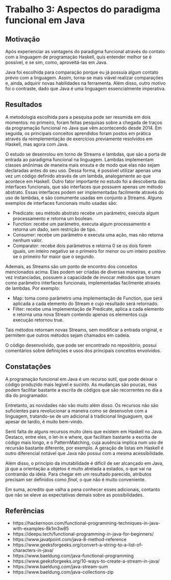 <h1> Trabalho 3: Aspectos do paradigma funcional em Java </h1>
<h2> Motivação </h2>
<p>
  Após experienciar as vantagens do paradigma funcional através do contato com a linguagem de programação Haskell, quis entender melhor se é possível, e se sim, como, aproveitá-las em Java. 
</p>
<p>
  Java foi escolhida para comparação porque eu já possuía algum contato prévio com a linguagem. Assim, torna-se mais viável realizar comparações e, ainda, adquirir novas habilidades na ferramenta. Além disso, outro motivo foi o contraste, dado que Java é uma linguagem essencialmente imperativa.
</p>
<h2>Resultados</h2>
<p>
  A metodologia escolhida para a pesquisa pode ser resumida em dois momentos: no primeiro, foram feitas pesquisas sobre a chegada de traços da programação funcional no Java que vêm acontecendo desde 2014. Em seguida, os principais conceitos aprendidos foram postos em prática através da reimplementação de exercícios previamente resolvidos em Haskell, mas agora com Java.
</p>
<p>
  O estudo se desenrolou em torno de Streams e lambdas, que são a porta de entrada ao paradigma funcional na linguagem. Lambdas implementam classes anônimas de maneira mais enxuta e de modo que elas não sejam declaradas antes do seu uso. Dessa forma, é possível utilizar apenas uma vez um código definido através de um lambda, analogamente ao que acontece em Haskell. Outro fator importante no estudo foi a descoberta das interfaces funcionais, que são interfaces que possuem apenas um método abstrato. Essas interfaces podem ser implementadas facilmente através do uso de lambdas, e são comumente usadas em conjunto a Streams. Alguns exemplos de interfaces funcionais muito usadas são:
  <ul>
    <li>Predicate: seu método abstrato recebe um parâmetro, executa algum processamento e retorna um boolean.</li>
    <li>Function: recebe um parâmetro, executa algum processamento e retorna um dado, sem restrição de tipo.</li>
    <li>Consumer: recebe um parâmetro e executa uma ação, mas não retorna nenhum valor.</li>
    <li>Comparator: recebe dois parâmetros e retorna 0 se os dois forem iguais, um inteiro negativo se o primeiro for menor ou um inteiro positivo se o primeiro for maior que o segundo.</li>
  </ul>
  Ademais, as Streams são um ponto de encontro dos conceitos mencionados acima. Elas podem ser criadas de diversas maneiras, e uma vez instanciadas, possuem a capacidade de invocar métodos que tomam como parâmetro interfaces funcionais, implementadas facilmente através de lambdas. Por exemplo:
  <ul>
    <li>Map: toma como parâmetro uma implementação de Function, que será aplicada a cada elemento do Stream e cujo resultado será retornado.</li>
    <li>Filter: recebe uma implementação de Predicate, aplica a cada elemento e retorna uma nova Stream contendo apenas os elementos cuja execução retornou true.</li>
  </ul>
  Tais métodos retornam novas Streams, sem modificar a entrada original, e permitem que outros métodos sejam chamados em cadeia.
</p>
<p>
   O código desenvolvido, que pode ser encontrado no repositório, possui comentários sobre definições e usos dos principais conceitos envolvidos.   
</p>
<h2>Constatações</h2>
<p>
  A programação funcional em Java é um recurso sutil, que pode deixar o código produzido mais legível e sucinto. As mudanças são poucas, mas podem facilitar bastante a escrita de códigos que são recorrentes no dia a dia do programador.
</p>
<p>
  Entretanto, as novidades não vão muito além disso. Os recursos não são suficientes para revolucionar a maneira como se desenvolve com a linguagem, tratando-se de um adicional à tradicional linguaguem, que apesar de tardio, é muito bem-vindo.
</p>
<p>
  Senti falta de alguns recursos muito úteis que existem em Haskell no Java. Destaco, entre eles, o let-in e where, que facilitam bastante a escrita de código mais longo, e o PatternMatching, cuja ausência implica num uso de recursão bastante diferente, por exemplo. A geração de listas em Haskell é outro diferencial notável que Java não possui com a mesma acessibilidade. 
</p>
<p> 
  Além disso, o princípio da imutabilidade é difícil de ser alcançado em Java, já que a orientação a objetos é muito atrelada a estados, o que vai na contramão da ideia. Para chegar em um resultado parecido, atributos precisam ser definidos como <i>final</i>, o que não é muito conveniente. 
</p>
<p>
  Em suma, acredito que valha a pena conhecer esses adicionais, contanto que não se eleve as expectativas demais sobre as possibilidades. 
</p>
<h2> Referências </h2>
<ul>
  <li>https://hackernoon.com/functional-programming-techniques-in-java-with-examples-8k1m3w85</li>
  <li>https://deepu.tech/functional-programming-in-java-for-beginners/</li>
  <li>https://www.javatpoint.com/java-8-method-reference</li>
  <li>https://www.geeksforgeeks.org/convert-a-string-to-a-list-of-characters-in-java/</li>
  <li>https://www.baeldung.com/java-functional-programming</li>
  <li>https://www.geeksforgeeks.org/10-ways-to-create-a-stream-in-java/</li>
  <li>https://www.baeldung.com/java-stream-sum</li>
  <li>https://www.baeldung.com/java-collections-zip</li>
 </ul>
